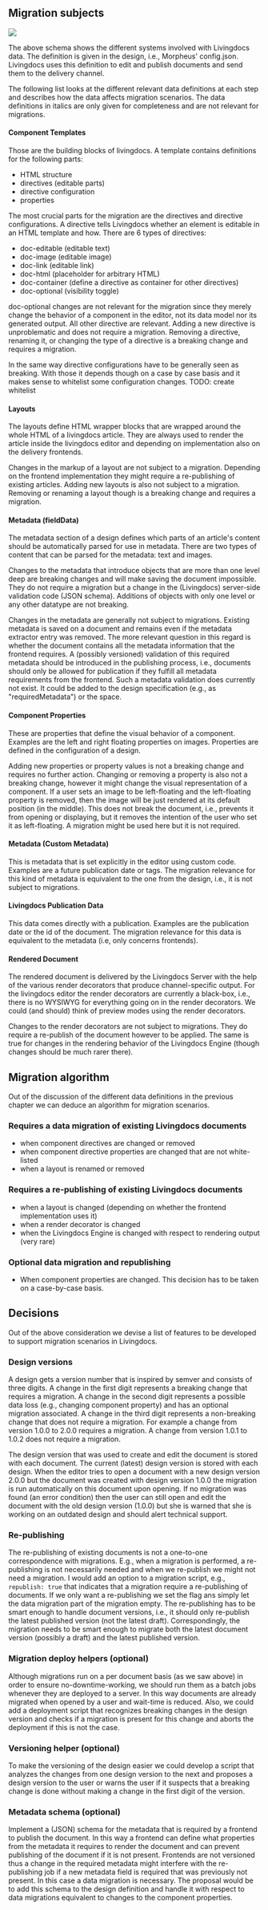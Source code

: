 
## Migration subjects

![](./migration-subjects.png)

The above schema shows the different systems involved with Livingdocs data. The definition is given in the design, i.e., Morpheus' config.json. Livingdocs uses this definition to edit and publish documents and send them to the delivery channel.

The following list looks at the different relevant data definitions at each step and describes how the data affects migration scenarios. The data definitions in italics are only given for completeness and are not relevant for migrations.

#### Component Templates

Those are the building blocks of livingdocs. A template contains definitions for the following parts:
- HTML structure
- directives (editable parts)
- directive configuration
- properties

The most crucial parts for the migration are the directives and directive configurations. A directive tells Livingdocs whether an element is editable in an HTML template and how. There are 6 types of directives:
- doc-editable (editable text)
- doc-image (editable image)
- doc-link (editable link)
- doc-html (placeholder for arbitrary HTML)
- doc-container (define a directive as container for other directives)
- doc-optional (visibility toggle)

doc-optional changes are not relevant for the migration since they merely change the behavior of a component in the editor, not its data model nor its generated output.
All other directive are relevant. Adding a new directive is unproblematic and does not require a migration. Removing a directive, renaming it, or changing the type of a directive is a breaking change and requires a migration.

In the same way directive configurations have to be generally seen as breaking. With those it depends though on a case by case basis and it makes sense to whitelist some configuration changes. TODO: create whitelist

#### Layouts

The layouts define HTML wrapper blocks that are wrapped around the whole HTML of a livingdocs article. They are always used to render the article inside the livingdocs editor and depending on implementation also on the delivery frontends.

Changes in the markup of a layout are not subject to a migration. Depending on the frontend implementation they might require a re-publishing of existing articles.
Adding new layouts is also not subject to a migration. Removing or renaming a layout though is a breaking change and requires a migration.

#### Metadata (fieldData)

The metadata section of a design defines which parts of an article's content should be automatically parsed for use in metadata. There are two types of content that can be parsed for the metadata: text and images. 

Changes to the metadata that introduce objects that are more than one level deep are breaking changes and will make saving the document impossible. They do not require a migration but a change in the (Livingdocs) server-side validation code (JSON schema). Additions of objects with only one level or any other datatype are not breaking.

Changes in the metadata are generally not subject to migrations. Existing metadata is saved on a document and remains even if the metadata extractor entry was removed.
The more relevant question in this regard is whether the document contains all the metadata information that the frontend requires. A (possibly versioned) validation of this required metadata should be introduced in the publishing process, i.e., documents should only be allowed for publication if they fulfill all metadata requirements from the frontend.
Such a metadata validation does currently not exist. It could be added to the design specification (e.g., as "requiredMetadata") or the space.

#### Component Properties

These are properties that define the visual behavior of a component. Examples are the left and right floating properties on images. Properties are defined in the configuration of a design.

Adding new properties or property values is not a breaking change and requires no further action. Changing or removing a property is also not a breaking change, however it might change the visual representation of a component. If a user sets an image to be left-floating and the left-floating property is removed, then the image will be just rendered at its default position (in the middle). This does not break the document, i.e., prevents it from opening or displaying, but it removes the intention of the user who set it as left-floating. A migration might be used here but it is not required.

#### Metadata (Custom Metadata)

This is metadata that is set explicitly in the editor using custom code. Examples are a future publication date or tags. The migration relevance for this kind of metadata is equivalent to the one from the design, i.e., it is not subject to migrations.

#### Livingdocs Publication Data

This data comes directly with a publication. Examples are the publication date or the id of the document. The migration relevance for this data is equivalent to the metadata (i.e, only concerns frontends).

#### Rendered Document

The rendered document is delivered by the Livingdocs Server with the help of the various render decorators that produce channel-specific output. For the livingdocs editor the render decorators are currently a black-box, i.e., there is no WYSIWYG for everything going on in the render decorators. We could (and should) think of preview modes using the render decorators.

Changes to the render decorators are not subject to migrations. They do require a re-publish of the document however to be applied. The same is true for changes in the rendering behavior of the Livingdocs Engine (though changes should be much rarer there).

## Migration algorithm

Out of the discussion of the different data definitions in the previous chapter we can deduce an algorithm for migration scenarios.

### Requires a data migration of existing Livingdocs documents

- when component directives are changed or removed
- when component directive properties are changed that are not white-listed
- when a layout is renamed or removed

### Requires a re-publishing of existing Livingdocs documents

- when a layout is changed (depending on whether the frontend implementation uses it)
- when a render decorator is changed
- when the Livingdocs Engine is changed with respect to rendering output (very rare)

### Optional data migration and republishing

- When component properties are changed. This decision has to be taken on a case-by-case basis.

## Decisions

Out of the above consideration we devise a list of features to be developed to support migration scenarios in Livingdocs.

### Design versions

A design gets a version number that is inspired by semver and consists of three digits. A change in the first digit represents a breaking change that requires a migration. A change in the second digit represents a possible data loss (e.g., changing component property) and has an optional migration associated. A change in the third digit represents a non-breaking change that does not require a migration.
For example a change from version 1.0.0 to 2.0.0 requires a migration. A change from version 1.0.1 to 1.0.2 does not require a migration.

The design version that was used to create and edit the document is stored with each document. The current (latest) design version is stored with each design. When the editor tries to open a document with a new design version 2.0.0 but the document was created with design version 1.0.0 the migration is run automatically on this document upon opening. If no migration was found (an error condition) then the user can still open and edit the document with the old design version (1.0.0) but she is warned that she is working on an outdated design and should alert technical support.

### Re-publishing

The re-publishing of existing documents is not a one-to-one correspondence with migrations. E.g., when a migration is performed, a re-publishing is not necessarily needed and when we re-publish we might not need a migration. I would add an option to a migration script, e.g., `republish: true` that indicates that a migration require a re-publishing of documents. If we only want a re-publishing we set the flag ans simply let the data migration part of the migration empty.
The re-publishing has to be smart enough to handle document versions, i.e., it should only re-publish the latest published version (not the latest draft). Correspondingly, the migration needs to be smart enough to migrate both the latest document version (possibly a draft) and the latest published version.

### Migration deploy helpers (optional)

Although migrations run on a per document basis (as we saw above) in order to ensure no-downtime-working, we should run them as a batch jobs whenever they are deployed to a server. In this way documents are already migrated when opened by a user and wait-time is reduced.
Also, we could add a deployment script that recognizes breaking changes in the design version and checks if a migration is present for this change and aborts the deployment if this is not the case.

### Versioning helper (optional)

To make the versioning of the design easier we could develop a script that analyzes the changes from one design version to the next and proposes a design version to the user or warns the user if it suspects that a breaking change is done without making a change in the first digit of the version.

### Metadata schema (optional)

Implement a (JSON) schema for the metadata that is required by a frontend to publish the document. In this way a frontend can define what properties from the metadata it requires to render the document and can prevent publishing of the document if it is not present. Frontends are not versioned thus a change in the required metadata might interfere with the re-publishing job if a new metadata field is required that was previously not present. In this case a data migration is necessary. The proposal would be to add this schema to the design definition and handle it with respect to data migrations equivalent to changes to the component properties.
